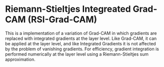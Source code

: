# Riemann-Stieltjes Integreated Grad-CAM (RSI-Grad-CAM)

This is a implementation of a variation of Grad-CAM in which gradients are replaced with integrated gradients at the layer level. Like Grad-CAM, it can be applied at the layer level, and like Integrated Gradients it is not affected by the problem of vanishing gradients. For efficiency, gradient integration is performed numerically at the layer level using a Riemann-Stieltjes sum approximation.
